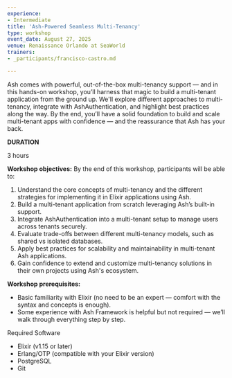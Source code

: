 ```yaml
---
experience:
- Intermediate
title: 'Ash-Powered Seamless Multi-Tenancy'
type: workshop
event_date: August 27, 2025
venue: Renaissance Orlando at SeaWorld
trainers:
- _participants/francisco-castro.md

---
```

Ash comes with powerful, out-of-the-box multi-tenancy support — and in this hands-on workshop, you’ll harness that magic to build a multi-tenant application from the ground up. We'll explore different approaches to multi-tenancy, integrate with AshAuthentication, and highlight best practices along the way. By the end, you’ll have a solid foundation to build and scale multi-tenant apps with confidence — and the reassurance that Ash has your back.

**DURATION**

3 hours

**Workshop objectives:**
By the end of this workshop, participants will be able to:

1. Understand the core concepts of multi-tenancy and the different strategies for implementing it in Elixir applications using Ash.
2. Build a multi-tenant application from scratch leveraging Ash’s built-in support.
3. Integrate AshAuthentication into a multi-tenant setup to manage users across tenants securely.
4. Evaluate trade-offs between different multi-tenancy models, such as shared vs isolated databases.
5. Apply best practices for scalability and maintainability in multi-tenant Ash applications.
6. Gain confidence to extend and customize multi-tenancy solutions in their own projects using Ash's ecosystem.

**Workshop prerequisites:**
* Basic familiarity with Elixir (no need to be an expert — comfort with the syntax and concepts is enough).
* Some experience with Ash Framework is helpful but not required — we’ll walk through everything step by step.

Required Software
* Elixir (v1.15 or later)
* Erlang/OTP (compatible with your Elixir version)
* PostgreSQL
* Git
